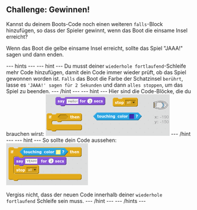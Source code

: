 ## Challenge: Gewinnen!

Kannst du deinem Boots-Code noch einen weiteren `falls`-Block hinzufügen, so dass der Spieler gewinnt, wenn das Boot die einsame Insel erreicht?

Wenn das Boot die gelbe einsame Insel erreicht, sollte das Spiel "JAAA!" sagen und dann enden.

\--- hints \--- \--- hint \--- Du musst deiner `wiederhole fortlaufend`-Schleife mehr Code hinzufügen, damit dein Code immer wieder prüft, ob das Spiel gewonnen worden ist. `Falls` das Boot die Farbe der Schatzinsel `berührt`, lasse es `'JAAA!' sagen für 2 Sekunden` und dann `alles stoppen`, um das Spiel zu beenden. \--- /hint \--- \--- hint \--- Hier sind die Code-Blöcke, die du brauchen wirst: ![screenshot](images/boat-win-blocks.png) \--- /hint \--- \--- hint \--- So sollte dein Code aussehen: ![screenshot](images/boat-win-code.png)

Vergiss nicht, dass der neuen Code innerhalb deiner `wiederhole fortlaufend` Schleife sein muss. \--- /hint \--- \--- /hints \---